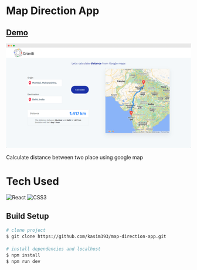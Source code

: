 # Map Direction App

## [Demo](https://map-route-app.netlify.app/)

<div align="center">
       <img src="https://raw.githubusercontent.com/kasim393/assets/main/map-direction/ss2.png">
</div>

Calculate distance between two place using google map

# Tech Used

![React](https://img.shields.io/badge/react-%2320232a.svg?style=for-the-badge&logo=react&logoColor=%2361DAFB)
![CSS3](https://img.shields.io/badge/css3-%231572B6.svg?style=for-the-badge&logo=css3&logoColor=white)

## Build Setup

```bash
# clone project
$ git clone https://github.com/kasim393/map-direction-app.git

# install dependencies and localhost
$ npm install
$ npm run dev

```
